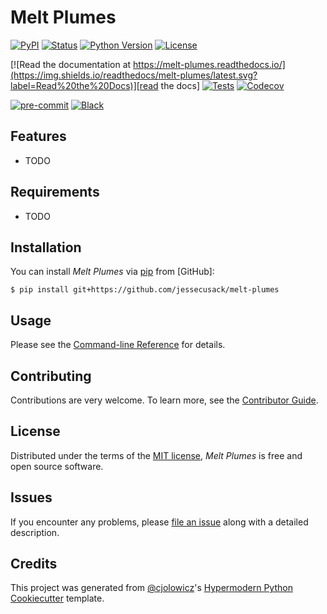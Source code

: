 # Melt Plumes

[![PyPI](https://img.shields.io/pypi/v/melt-plumes.svg)][pypi_]
[![Status](https://img.shields.io/pypi/status/melt-plumes.svg)][status]
[![Python Version](https://img.shields.io/pypi/pyversions/melt-plumes)][python version]
[![License](https://img.shields.io/pypi/l/melt-plumes)][license]

[![Read the documentation at https://melt-plumes.readthedocs.io/](https://img.shields.io/readthedocs/melt-plumes/latest.svg?label=Read%20the%20Docs)][read the docs]
[![Tests](https://github.com/jessecusack/melt-plumes/workflows/Tests/badge.svg)][tests]
[![Codecov](https://codecov.io/gh/jessecusack/melt-plumes/branch/main/graph/badge.svg)][codecov]

[![pre-commit](https://img.shields.io/badge/pre--commit-enabled-brightgreen?logo=pre-commit&logoColor=white)][pre-commit]
[![Black](https://img.shields.io/badge/code%20style-black-000000.svg)][black]

[pypi_]: https://pypi.org/project/melt-plumes/
[status]: https://pypi.org/project/melt-plumes/
[python version]: https://pypi.org/project/melt-plumes
[read the docs]: https://melt-plumes.readthedocs.io/
[tests]: https://github.com/jessecusack/melt-plumes/actions?workflow=Tests
[codecov]: https://app.codecov.io/gh/jessecusack/melt-plumes
[pre-commit]: https://github.com/pre-commit/pre-commit
[black]: https://github.com/psf/black

## Features

- TODO

## Requirements

- TODO

## Installation

You can install _Melt Plumes_ via [pip] from [GitHub]:

```console
$ pip install git+https://github.com/jessecusack/melt-plumes
```

## Usage

Please see the [Command-line Reference] for details.

## Contributing

Contributions are very welcome.
To learn more, see the [Contributor Guide].

## License

Distributed under the terms of the [MIT license][license],
_Melt Plumes_ is free and open source software.

## Issues

If you encounter any problems,
please [file an issue] along with a detailed description.

## Credits

This project was generated from [@cjolowicz]'s [Hypermodern Python Cookiecutter] template.

[@cjolowicz]: https://github.com/cjolowicz
[pypi]: https://pypi.org/
[hypermodern python cookiecutter]: https://github.com/cjolowicz/cookiecutter-hypermodern-python
[file an issue]: https://github.com/jessecusack/melt-plumes/issues
[pip]: https://pip.pypa.io/

<!-- github-only -->

[license]: https://github.com/jessecusack/melt-plumes/blob/main/LICENSE
[contributor guide]: https://github.com/jessecusack/melt-plumes/blob/main/CONTRIBUTING.md
[command-line reference]: https://melt-plumes.readthedocs.io/en/latest/usage.html

